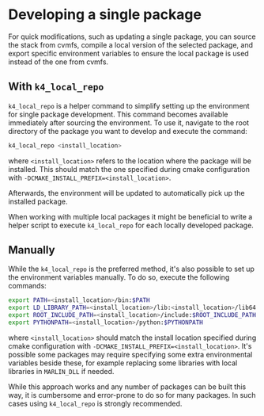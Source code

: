 # Developing a single package

For quick modifications, such as updating a single package, you can source the stack from cvmfs, compile a local version of the selected package, and export specific environment variables to ensure the local package is used instead of the one from cvmfs.

## With `k4_local_repo`

`k4_local_repo` is a helper command to simplify setting up the environment for single package development. This command becomes available immediately after sourcing the environment. To use it, navigate to the root directory of the package you want to develop and execute the command:

```bash
k4_local_repo <install_location>
```

where `<install_location>` refers to the location where the package will be installed. This should match the one specified during cmake configuration with `-DCMAKE_INSTALL_PREFIX=<install_location>`.

Afterwards, the environment will be updated to automatically pick up the installed package.

When working with multiple local packages it might be beneficial to write a helper script to execute `k4_local_repo` for each locally developed package.

## Manually

While the `k4_local_repo` is the preferred method, it's also possible to set up the environment variables manually. To do so, execute the following commands:

```bash
export PATH=<install_location>/bin:$PATH
export LD_LIBRARY_PATH=<install_location>/lib:<install_location>/lib64:$LD_LIBRARY_PATH
export ROOT_INCLUDE_PATH=<install_location>/include:$ROOT_INCLUDE_PATH
export PYTHONPATH=<install_location>/python:$PYTHONPATH
```

where `<install_location>` should match the install location specified during cmake configuration with `-DCMAKE_INSTALL_PREFIX=<install_location>`. It's possible some packages may require specifying some extra environmental variables beside these, for example replacing some libraries with local libraries in `MARLIN_DLL` if needed.

While this approach works and any number of packages can be built this way, it is cumbersome and error-prone to do so for many packages. In such cases using `k4_local_repo` is strongly recommended.


